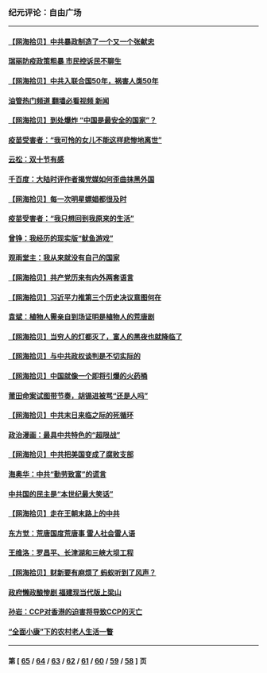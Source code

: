 ### 纪元评论：自由广场
---
#### [【网海拾贝】中共暴政制造了一个又一个张献忠](../../pages/nsc993/n13335375.md?10290330) 
#### [瑞丽防疫政策粗暴 市民控诉民不聊生](../../pages/nsc993/n13335277.md?10290330) 
#### [【网海拾贝】中共入联合国50年，祸害人类50年](../../pages/nsc993/n13332622.md?10290330) 
#### [油管热门频道 翻墙必看视频 新闻](ok?10290330)
#### [【网海拾贝】到处爆炸 “中国是最安全的国家”？](../../pages/nsc993/n13330109.md?10290330) 
#### [疫苗受害者：“我可怜的女儿不能这样悲惨地离世”](../../pages/nsc993/n13329584.md?10290330) 
#### [云松：双十节有感](../../pages/nsc993/n13327729.md?10290330) 
#### [千百度：大陆时评作者揭党媒如何歪曲抹黑外国](../../pages/nsc993/n13327425.md?10290330) 
#### [【网海拾贝】每一次明星嫖娼都很及时](../../pages/nsc993/n13326552.md?10290330) 
#### [疫苗受害者：“我只想回到我原来的生活”](../../pages/nsc993/n13326539.md?10290330) 
#### [曾铮：我经历的现实版“鱿鱼游戏”](../../pages/nsc993/n13324235.md?10290330) 
#### [观雨堂主：我从来就没有自己的国家](../../pages/nsc993/n13324212.md?10290330) 
#### [【网海拾贝】共产党历来有内外两套语言](../../pages/nsc993/n13324119.md?10290330) 
#### [【网海拾贝】习近平力推第三个历史决议意图何在](../../pages/nsc993/n13319583.md?10290330) 
#### [袁斌：植物人需亲自到场证明是植物人的荒唐剧](../../pages/nsc993/n13319517.md?10290330) 
#### [【网海拾贝】当穷人的灯都灭了，富人的黑夜也就降临了](../../pages/nsc993/n13316913.md?10290330) 
#### [【网海拾贝】与中共政权谈判是不切实际的](../../pages/nsc993/n13314868.md?10290330) 
#### [【网海拾贝】中国就像一个即将引爆的火药桶](../../pages/nsc993/n13311974.md?10290330) 
#### [莆田命案试图带节奏，胡锡进被骂“还是人吗”](../../pages/nsc993/n13311772.md?10290330) 
#### [【网海拾贝】中共末日来临之际的死循环](../../pages/nsc993/n13309649.md?10290330) 
#### [政治漫画：最具中共特色的“超限战”](../../pages/nsc993/n13308510.md?10290330) 
#### [【网海拾贝】中共把美国变成了腐败支部](../../pages/nsc993/n13308449.md?10290330) 
#### [海奥华：中共“勤劳致富”的谎言](../../pages/nsc993/n13308500.md?10290330) 
#### [中共国的民主是“本世纪最大笑话”](../../pages/nsc993/n13308439.md?10290330) 
#### [【网海拾贝】走在王朝末路上的中共](../../pages/nsc993/n13306255.md?10290330) 
#### [东方觉：荒唐国度荒唐事 雷人社会雷人语](../../pages/nsc993/n13305542.md?10290330) 
#### [王维洛：罗昌平、长津湖和三峡大坝工程](../../pages/nsc993/n13305617.md?10290330) 
#### [【网海拾贝】财新要有麻烦了 蚂蚁听到了风声？](../../pages/nsc993/n13303518.md?10290330) 
#### [政府懒政酿惨剧 福建现当代版上梁山](../../pages/nsc993/n13303481.md?10290330) 
#### [孙岩：CCP对香港的迫害将导致CCP的灭亡](../../pages/nsc993/n13303673.md?10290330) 
#### [“全面小康”下的农村老人生活一瞥](../../pages/nsc993/n13301579.md?10290330) 

---
#### 第 [ [65](./65.md?10290330) / [64](./64.md?10290330) / [63](./63.md?10290330) / [62](./62.md?10290330) / [61](./61.md?10290330) / [60](./60.md?10290330) / [59](./59.md?10290330) / [58](./58.md?10290330) ] 页
